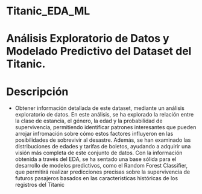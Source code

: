 # Titanic_EDA_ML
# Análisis Exploratorio de Datos y Modelado Predictivo del Dataset del Titanic.
# Descripción 
- Obtener información detallada de este dataset, mediante un análisis exploratorio de datos. En este análisis, se ha explorado la relación entre la clase de estancia, el género, la edad y la probabilidad de supervivencia, permitiendo identificar patrones interesantes que pueden arrojar infromación sobre cómo estos factores influyeron en las posibilidades de sobrevivir al desastre. Además, se han examinado las distribuciones de edades y tarifas de boletos, ayudando a adquirir una visión más completa de este conjunto de datos. Con la información obtenida a través del EDA, se ha sentado una base sólida para el desarrollo de modelos predictivos, como el Random Forest Classifier, que permitirá realizar predicciones precisas sobre la supervivencia de futuros pasajeros basados en las características históricas de los registros del Titanic
  
 
